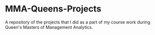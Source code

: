 # MMA-Queens-Projects

A repository of the projects that I did as a part of my course work during Queen's Masters of Management Analytics.
